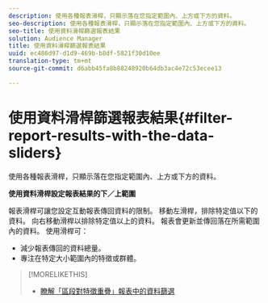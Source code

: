 ```yaml
---
description: 使用各種報表滑桿，只顯示落在您指定範圍內、上方或下方的資料。
seo-description: 使用各種報表滑桿，只顯示落在您指定範圍內、上方或下方的資料。
seo-title: 使用資料滑桿篩選報表結果
solution: Audience Manager
title: 使用資料滑桿篩選報表結果
uuid: ec486d97-d1d9-469b-b8df-5821f30d10ee
translation-type: tm+mt
source-git-commit: d6abb45fa8b88248920b64db3ac4e72c53ecee13

---
```



# 使用資料滑桿篩選報表結果{#filter-report-results-with-the-data-sliders}

使用各種報表滑桿，只顯示落在您指定範圍內、上方或下方的資料。

<!-- 

c_reach_slider.xml

 -->

**使用資料滑桿設定報表結果的下／上範圍**

報表滑桿可讓您設定互動報表傳回資料的限制。 移動左滑桿，排除特定值以下的資料。 向右移動滑桿以排除特定值以上的資料。 報表會更新並傳回落在所需範圍內的資料。 使用滑桿可：

* 減少報表傳回的資料總量。
* 專注在特定大小範圍內的特徵或群體。

>[!MORELIKETHIS]
>
>* [瞭解「區段對特徵重疊」報表中的資料篩選](../../reporting/dynamic-reports/segment-trait-overlap-report.md#data-filters-s2t-report)

